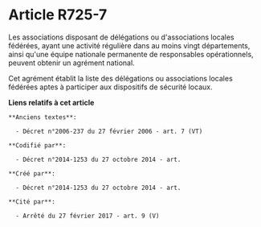 # Article R725-7

Les associations disposant de délégations ou d'associations locales fédérées, ayant une activité régulière dans au moins
vingt départements, ainsi qu'une équipe nationale permanente de responsables opérationnels, peuvent obtenir un agrément
national.

Cet agrément établit la liste des délégations ou associations locales fédérées aptes à participer aux dispositifs de sécurité
locaux.

**Liens relatifs à cet article**

	**Anciens textes**:

	  - Décret n°2006-237 du 27 février 2006 - art. 7 (VT)

	**Codifié par**:

	  - Décret n°2014-1253 du 27 octobre 2014 - art.

	**Créé par**:

	  - Décret n°2014-1253 du 27 octobre 2014 - art.

	**Cité par**:

	  - Arrêté du 27 février 2017 - art. 9 (V)
